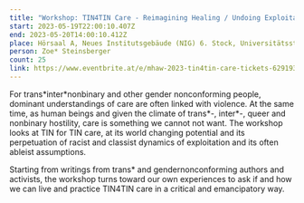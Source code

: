 ```yaml
---
title: "Workshop: TIN4TIN Care - Reimagining Healing / Undoing Exploitation?"
start: 2023-05-19T22:00:10.407Z
end: 2023-05-20T14:00:10.412Z
place: Hörsaal A, Neues Institutsgebäude (NIG) 6. Stock, Universitätsstraße 7
person: Zoe* Steinsberger
count: 25
link: https://www.eventbrite.at/e/mhaw-2023-tin4tin-care-tickets-629193904907
---
```

For trans\*inter\*nonbinary and other gender nonconforming people, dominant understandings of care are often linked with violence. At the same time, as human beings and given the climate of trans\*-, inter\*-, queer and nonbinary hostility, care is something we cannot not want. The workshop looks at TIN for TIN care, at its world changing potential and its perpetuation of racist and classist dynamics of exploitation and its often ableist assumptions.

Starting from writings from trans* and gendernonconforming authors and activists, the workshop turns toward our own experiences to ask if and how we can live and practice TIN4TIN care in a critical and emancipatory way.